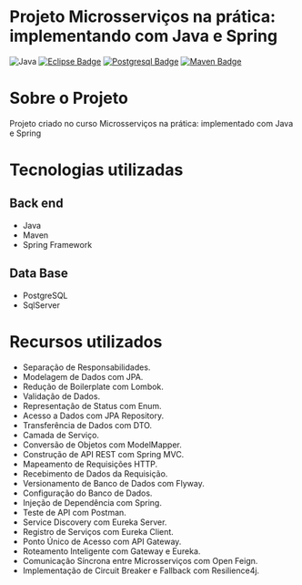 # Projeto Microsserviços na prática: implementando com Java e Spring
![Java](https://img.shields.io/badge/Java-%23ED8B00.svg??style=for-the-badge&logo=openjdk&logoColor=white)
[![Eclipse Badge](https://badgen.net/badge/icon/eclipse?icon=eclipse&label)]()
[![Postgresql Badge](https://badgen.net/badge/icon/postgresql?icon=postgresql&label)]()
[![Maven Badge](https://badgen.net/badge/icon/maven?icon=maven&label)]()

# Sobre o Projeto
Projeto criado no curso Microsserviços na prática: implementado com Java e Spring

# Tecnologias utilizadas

## Back end
- Java
- Maven
- Spring Framework


## Data Base
- PostgreSQL
- SqlServer

# Recursos utilizados
- Separação de Responsabilidades.
- Modelagem de Dados com JPA.
- Redução de Boilerplate com Lombok.
- Validação de Dados.
- Representação de Status com Enum.
- Acesso a Dados com JPA Repository.
- Transferência de Dados com DTO.
- Camada de Serviço.
- Conversão de Objetos com ModelMapper.
- Construção de API REST com Spring MVC.
- Mapeamento de Requisições HTTP.
- Recebimento de Dados da Requisição.
- Versionamento de Banco de Dados com Flyway.
- Configuração do Banco de Dados.
- Injeção de Dependência com Spring.
- Teste de API com Postman.
- Service Discovery com Eureka Server.
- Registro de Serviços com Eureka Client.
- Ponto Único de Acesso com API Gateway.
- Roteamento Inteligente com Gateway e Eureka.
- Comunicação Síncrona entre Microsserviços com Open Feign.
- Implementação de Circuit Breaker e Fallback com Resilience4j.

